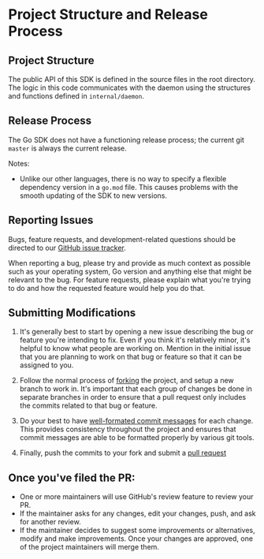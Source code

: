 # Project Structure and Release Process

## Project Structure

The public API of this SDK is defined in the source files in the root
directory. The logic in this code communicates with the daemon using
the structures and functions defined in `internal/daemon`.

## Release Process

The Go SDK does not have a functioning release process; the current
git `master` is always the current release.

Notes:
- Unlike our other languages, there is no way to specify a flexible
  dependency version in a `go.mod` file. This causes problems with the
  smooth updating of the SDK to new versions.


## Reporting Issues

Bugs, feature requests, and development-related questions should be directed to our [GitHub issue tracker](https://github.com/cto-ai/sdk-go/issues).


When reporting a bug, please try and provide as much context as possible such as your operating system, Go version and anything else that might be relevant to the bug. For feature requests, please explain what you're trying to do and how the requested feature would help you do that.


## Submitting Modifications

1. It's generally best to start by opening a new issue describing the bug or feature you're intending to fix. Even if you think it's relatively minor, it's helpful to know what people are working on. Mention in the initial issue that you are planning to work on that bug or feature so that it can be assigned to you.

2. Follow the normal process of [forking](https://docs.github.com/en/get-started/quickstart/fork-a-repo) the project, and setup a new branch to work in. It's important that each group of changes be done in separate branches in order to ensure that a pull request only includes the commits related to that bug or feature.

3. Do your best to have [well-formated commit messages](https://tbaggery.com/2008/04/19/a-note-about-git-commit-messages.html) for each change. This provides consistency throughout the project and ensures that commit messages are able to be formatted properly by various git tools.

4. Finally, push the commits to your fork and submit a [pull request](https://docs.github.com/en/pull-requests/collaborating-with-pull-requests/proposing-changes-to-your-work-with-pull-requests/creating-a-pull-request)

## Once you've filed the PR:

- One or more maintainers will use GitHub's review feature to review your PR.
- If the maintainer asks for any changes, edit your changes, push, and ask for another review.
- If the maintainer decides to suggest some improvements or alternatives, modify and make improvements. Once your changes are approved, one of the project maintainers will merge them.